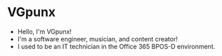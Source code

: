 # VGpunx

- Hello, I'm VGpunx!
- I'm a software engineer, musician, and content creator!
- I used to be an IT technician in the Office 365 BPOS-D environment.

<!---
vgpunx/vgpunx is a ✨ special ✨ repository because its `README.md` (this file) appears on your GitHub profile.
You can click the Preview link to take a look at your changes.
--->
